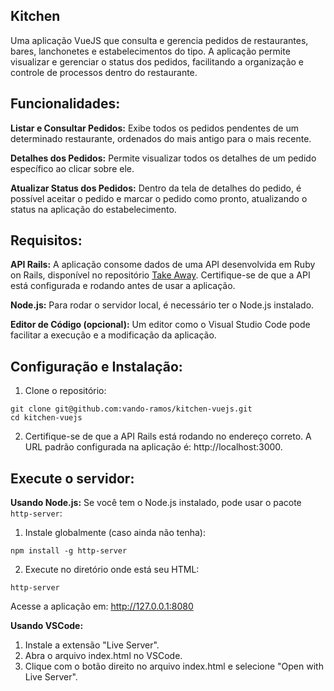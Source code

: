 Kitchen
-
Uma aplicação VueJS que consulta e gerencia pedidos de restaurantes, bares, lanchonetes e estabelecimentos do tipo. A aplicação permite visualizar e gerenciar o status dos pedidos, facilitando a organização e controle de processos dentro do restaurante.

Funcionalidades:
-
**Listar e Consultar Pedidos:**
Exibe todos os pedidos pendentes de um determinado restaurante, ordenados do mais antigo para o mais recente.

**Detalhes dos Pedidos:**
Permite visualizar todos os detalhes de um pedido específico ao clicar sobre ele.

**Atualizar Status dos Pedidos:**
Dentro da tela de detalhes do pedido, é possível aceitar o pedido e marcar o pedido como pronto, atualizando o status na aplicação do estabelecimento.

Requisitos:
-
**API Rails:**
A aplicação consome dados de uma API desenvolvida em Ruby on Rails, disponível no repositório [Take Away](https://github.com/vando-ramos/take-away). Certifique-se de que a API está configurada e rodando antes de usar a aplicação.

**Node.js:**
Para rodar o servidor local, é necessário ter o Node.js instalado.

**Editor de Código (opcional):**
Um editor como o Visual Studio Code pode facilitar a execução e a modificação da aplicação.

Configuração e Instalação:
-
1. Clone o repositório:

```git clone git@github.com:vando-ramos/kitchen-vuejs.git```  
```cd kitchen-vuejs```

2. Certifique-se de que a API Rails está rodando no endereço correto. A URL padrão configurada na aplicação é: http://localhost:3000.

Execute o servidor:
-
**Usando Node.js:**
Se você tem o Node.js instalado, pode usar o pacote ```http-server```:

1. Instale globalmente (caso ainda não tenha):

```npm install -g http-server```

2. Execute no diretório onde está seu HTML:

```http-server```

Acesse a aplicação em: http://127.0.0.1:8080

**Usando VSCode:**
1. Instale a extensão "Live Server".
2. Abra o arquivo index.html no VSCode.
3. Clique com o botão direito no arquivo index.html e selecione "Open with Live Server".

